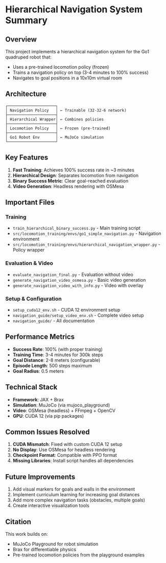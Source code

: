 # Hierarchical Navigation System Summary

## Overview

This project implements a hierarchical navigation system for the Go1 quadruped robot that:
- Uses a pre-trained locomotion policy (frozen)
- Trains a navigation policy on top (3-4 minutes to 100% success)
- Navigates to goal positions in a 10x10m virtual room

## Architecture

```
┌─────────────────────┐
│ Navigation Policy   │ ← Trainable (32-32-6 network)
├─────────────────────┤
│ Hierarchical Wrapper│ ← Combines policies
├─────────────────────┤
│ Locomotion Policy   │ ← Frozen (pre-trained)
├─────────────────────┤
│ Go1 Robot Env       │ ← MuJoCo simulation
└─────────────────────┘
```

## Key Features

1. **Fast Training**: Achieves 100% success rate in ~3 minutes
2. **Hierarchical Design**: Separates locomotion from navigation
3. **Binary Success Metric**: Clear goal-reached evaluation
4. **Video Generation**: Headless rendering with OSMesa

## Important Files

### Training
- `train_hierarchical_binary_success.py` - Main training script
- `src/locomotion_training/envs/go1_simple_navigation.py` - Navigation environment
- `src/locomotion_training/envs/hierarchical_navigation_wrapper.py` - Policy wrapper

### Evaluation & Video
- `evaluate_navigation_final.py` - Evaluation without video
- `generate_navigation_video_osmesa.py` - Basic video generation
- `generate_navigation_video_with_info.py` - Video with overlay

### Setup & Configuration
- `setup_cuda12_env.sh` - CUDA 12 environment setup
- `navigation_guide/setup_video_env.sh` - Complete video setup
- `navigation_guide/` - All documentation

## Performance Metrics

- **Success Rate**: 100% (with proper training)
- **Training Time**: 3-4 minutes for 300k steps
- **Goal Distance**: 2-8 meters (configurable)
- **Episode Length**: 500 steps maximum
- **Goal Radius**: 0.5 meters

## Technical Stack

- **Framework**: JAX + Brax
- **Simulation**: MuJoCo (via mujoco_playground)
- **Video**: OSMesa (headless) + FFmpeg + OpenCV
- **GPU**: CUDA 12 (via pip packages)

## Common Issues Resolved

1. **CUDA Mismatch**: Fixed with custom CUDA 12 setup
2. **No Display**: Use OSMesa for headless rendering
3. **Checkpoint Format**: Compatible with PPO format
4. **Missing Libraries**: Install script handles all dependencies

## Future Improvements

1. Add visual markers for goals and walls in the environment
2. Implement curriculum learning for increasing goal distances
3. Add more complex navigation tasks (obstacles, multiple goals)
4. Create interactive visualization tools

## Citation

This work builds on:
- MuJoCo Playground for robot simulation
- Brax for differentiable physics
- Pre-trained locomotion policies from the playground examples